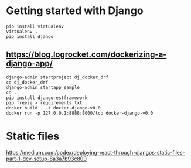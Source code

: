 # Getting started with Django

```
pip install virtualenv
virtualenv .
pip install django
```

## https://blog.logrocket.com/dockerizing-a-django-app/

```
django-admin startproject dj_docker_drf
cd dj_docker_drf
django-admin startapp sample
cd ..
pip install djangorestframework
pip freeze > requirements.txt
docker build . -t docker-django-v0.0
docker run -p 127.0.0.1:8888:8000/tcp docker-django-v0.0
```

# Static files

https://medium.com/codex/deploying-react-through-djangos-static-files-part-1-dev-setup-8a3a7b93c809